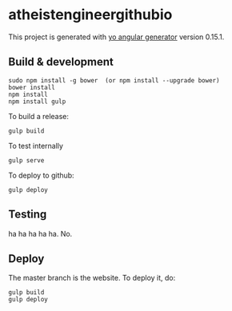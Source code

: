 # atheistengineergithubio

This project is generated with [yo angular generator](https://github.com/yeoman/generator-angular)
version 0.15.1.

## Build & development

    sudo npm install -g bower  (or npm install --upgrade bower)
    bower install
    npm install
    npm install gulp

To build a release:

    gulp build

To test internally

    gulp serve

To deploy to github:

    gulp deploy

## Testing

ha ha ha ha ha. No.

## Deploy

The master branch is the website.  To deploy it, do:

    gulp build
    gulp deploy
